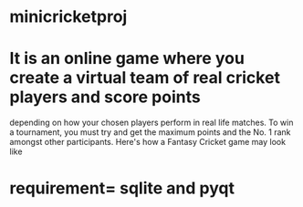 # minicricketproj
# It is an online game where you create a virtual team of real cricket players and score points
depending on how your chosen players perform in real life matches. To win a tournament,
you must try and get the maximum points and the No. 1 rank amongst other participants.
Here's how a Fantasy Cricket game may look like

# requirement= sqlite and pyqt
